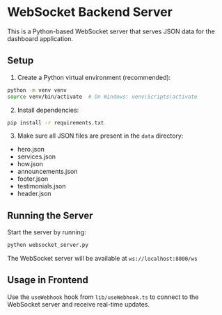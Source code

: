 # WebSocket Backend Server

This is a Python-based WebSocket server that serves JSON data for the dashboard application.

## Setup

1. Create a Python virtual environment (recommended):
```bash
python -m venv venv
source venv/bin/activate  # On Windows: venv\Scripts\activate
```

2. Install dependencies:
```bash
pip install -r requirements.txt
```

3. Make sure all JSON files are present in the `data` directory:
- hero.json
- services.json
- how.json
- announcements.json
- footer.json
- testimonials.json
- header.json

## Running the Server

Start the server by running:
```bash
python websocket_server.py
```

The WebSocket server will be available at `ws://localhost:8000/ws`

## Usage in Frontend

Use the `useWebhook` hook from `lib/useWebhook.ts` to connect to the WebSocket server and receive real-time updates. 